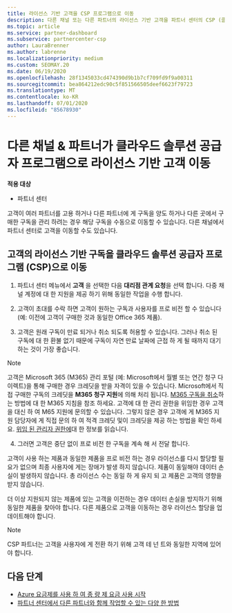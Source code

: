```yaml
---
title: 라이선스 기반 고객을 CSP 프로그램으로 이동
description: 다른 채널 또는 다른 파트너의 라이선스 기반 고객을 파트너 센터의 CSP (클라우드 솔루션 공급자) 프로그램으로 이동 하는 방법에 대해 알아봅니다.
ms.topic: article
ms.service: partner-dashboard
ms.subservice: partnercenter-csp
author: LauraBrenner
ms.author: labrenne
ms.localizationpriority: medium
ms.custom: SEOMAY.20
ms.date: 06/19/2020
ms.openlocfilehash: 28f1345033cd474390d9b1b7cf709fd9f9a00311
ms.sourcegitcommit: bea864212edc90c5f851566505deef6623f79723
ms.translationtype: MT
ms.contentlocale: ko-KR
ms.lasthandoff: 07/01/2020
ms.locfileid: "85678930"
---
```

# <a name="move-license-based-customers-from-other-channels--partners-to-the-cloud-solution-provider-program"></a>다른 채널 & 파트너가 클라우드 솔루션 공급자 프로그램으로 라이선스 기반 고객 이동

**적용 대상**

-  파트너 센터

고객이 여러 파트너를 고용 하거나 다른 파트너에 게 구독을 양도 하거나 다른 곳에서 구매한 구독을 관리 하려는 경우 해당 구독을 수동으로 이동할 수 있습니다. 다른 채널에서 파트너 센터로 고객을 이동할 수도 있습니다.

## <a name="move-your-customers-license-based-subscriptions-to-the-cloud-solution-provider-program-csp"></a>고객의 라이선스 기반 구독을 클라우드 솔루션 공급자 프로그램 (CSP)으로 이동

1. 파트너 센터 메뉴에서 **고객** 을 선택한 다음 **대리점 관계 요청**을 선택 합니다. 다중 채널 계정에 대 한 지원을 제공 하기 위해 동일한 작업을 수행 합니다.

2. 고객이 초대를 수락 하면 고객이 원하는 구독과 사용자를 프로 비전 할 수 있습니다 (예: 이전에 고객이 구매한 것과 동일한 Office 365 제품).

3. 고객은 원래 구독이 만료 되거나 취소 되도록 허용할 수 있습니다. 그러나 취소 된 구독에 대 한 환불 없기 때문에 구독이 자연 만료 날짜에 근접 하 게 될 때까지 대기 하는 것이 가장 좋습니다.

>[!NOTE]
> 고객은 Microsoft 365 (M365) 관리 포털 (예: Microsoft에서 월별 또는 연간 청구 다이렉트)을 통해 구매한 경우 크레딧을 받을 자격이 있을 수 있습니다. Microsoft에서 직접 구매한 구독의 크레딧을 **M365 청구 지원**에 의해 처리 됩니다. [M365 구독을 취소](https://docs.microsoft.com/microsoft-365/commerce/subscriptions/cancel-your-subscription)하는 방법에 대 한 M365 지침을 참조 하세요. 고객에 대 한 관리 권한을 위임한 경우 고객을 대신 하 여 M65 지원에 문의할 수 있습니다. 그렇지 않은 경우 고객에 게 M365 지원 담당자에 게 직접 문의 하 여 적격 크레딧 및이 크레딧을 제공 하는 방법을 확인 하세요. [위임 된 관리자 권한에](customers-revoke-admin-privileges.md)대 한 정보를 읽습니다. 

4. 그러면 고객은 중단 없이 프로 비전 한 구독을 계속 해 서 전달 합니다.

고객이 사용 하는 제품과 동일한 제품을 프로 비전 하는 경우 라이선스를 다시 할당할 필요가 없으며 최종 사용자에 게는 장애가 발생 하지 않습니다. 제품이 동일해야 데이터 손실이 발생하지 않습니다. 총 라이선스 수는 동일 하 게 유지 되 고 제품은 고객의 영향을 받지 않습니다.

더 이상 지원되지 않는 제품에 있는 고객을 이전하는 경우 데이터 손실을 방지하기 위해 동일한 제품을 찾아야 합니다. 다른 제품으로 고객을 이동하는 경우 라이선스 할당을 업데이트해야 합니다.

>[!NOTE]
> CSP 파트너는 고객을 사용자에 게 전환 하기 위해 고객 테 넌 트와 동일한 지역에 있어야 합니다.

## <a name="next-steps"></a>다음 단계

- [Azure 요금제를 사용 하 여 종 량 제 요금 사용 시작](azure-plan-get-started.md)
- [파트너 센터에서 다른 파트너와 함께 작업할 수 있는 다양 한 방법](work-with-other-partners.md)
